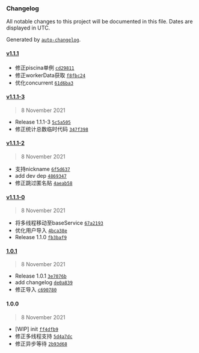 ### Changelog

All notable changes to this project will be documented in this file. Dates are displayed in UTC.

Generated by [`auto-changelog`](https://github.com/CookPete/auto-changelog).

#### [v1.1.1](https://github.com/mcbbs-official/xconvertq/compare/v1.1.1-3...v1.1.1)

- 修正piscina单例 [`cd29811`](https://github.com/mcbbs-official/xconvertq/commit/cd29811ad404f11ee17dc5ba7fd96391930abad9)
- 修正workerData获取 [`f8fbc24`](https://github.com/mcbbs-official/xconvertq/commit/f8fbc2486714f94e9c1a2b44d0f242b6032bc025)
- 优化concurrent [`61d6ba3`](https://github.com/mcbbs-official/xconvertq/commit/61d6ba31dbbad8b0a6be3500db94b37ec554a16d)

#### [v1.1.1-3](https://github.com/mcbbs-official/xconvertq/compare/v1.1.1-2...v1.1.1-3)

> 8 November 2021

- Release 1.1.1-3 [`5c5a505`](https://github.com/mcbbs-official/xconvertq/commit/5c5a50531a03fe2d950d3fd00be833000bf98320)
- 修正统计总数临时代码 [`347f398`](https://github.com/mcbbs-official/xconvertq/commit/347f3986e760eb66095693af58b529905d808799)

#### [v1.1.1-2](https://github.com/mcbbs-official/xconvertq/compare/v1.1.1-0...v1.1.1-2)

> 8 November 2021

- 支持nickname [`6f5d637`](https://github.com/mcbbs-official/xconvertq/commit/6f5d63747e211b8a2cf8a4ce63b51fa9b774880c)
- add dev dep [`4869347`](https://github.com/mcbbs-official/xconvertq/commit/486934792a7e745c3bd4367cfd60e6d3412a6de4)
- 修正跳过匿名贴 [`4aeab58`](https://github.com/mcbbs-official/xconvertq/commit/4aeab580efffeb4ee30ba2f36cba035e9f389280)

#### [v1.1.1-0](https://github.com/mcbbs-official/xconvertq/compare/1.0.1...v1.1.1-0)

> 8 November 2021

- 将多线程移动至baseService [`67a2193`](https://github.com/mcbbs-official/xconvertq/commit/67a21932f2a2e2beeaa2e0afa2c320675a769cbb)
- 优化用户导入 [`4bca38e`](https://github.com/mcbbs-official/xconvertq/commit/4bca38efc2a86de0d32a44ff366e96c65cebcd16)
- Release 1.1.0 [`fb3baf9`](https://github.com/mcbbs-official/xconvertq/commit/fb3baf9005424b4f7c27a2c916545f395e62f862)

#### [1.0.1](https://github.com/mcbbs-official/xconvertq/compare/1.0.0...1.0.1)

> 8 November 2021

- Release 1.0.1 [`3e7076b`](https://github.com/mcbbs-official/xconvertq/commit/3e7076b56eb97471084fccf8dd7db5d57c930007)
- add changelog [`de0a839`](https://github.com/mcbbs-official/xconvertq/commit/de0a839d585718b65311f9e84a954fa001a81b6d)
- 修正导入 [`c690780`](https://github.com/mcbbs-official/xconvertq/commit/c6907803396032696b1bc6e4182ffb5f4488ffd1)

#### 1.0.0

> 8 November 2021

- [WIP] init [`ff4dfb9`](https://github.com/mcbbs-official/xconvertq/commit/ff4dfb99dc77fcd2c2f88ac293d819ccd4dc47c7)
- 修正多线程支持 [`5d4a7dc`](https://github.com/mcbbs-official/xconvertq/commit/5d4a7dc2f73e0ba0131e08e861144c571331ba09)
- 修正异步等待 [`2b93d68`](https://github.com/mcbbs-official/xconvertq/commit/2b93d685de6026169c1c0dfb7015a160bfe9ba91)
